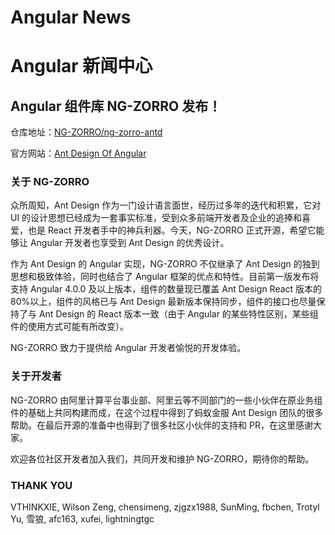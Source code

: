 # Angular News

# Angular 新闻中心

## Angular 组件库 NG-ZORRO 发布！

仓库地址：[NG-ZORRO/ng-zorro-antd](https://github.com/NG-ZORRO/ng-zorro-antd)

官方网站：[Ant Design Of Angular](https://ng.ant.design)

### 关于 NG-ZORRO

众所周知，Ant Design 作为一门设计语言面世，经历过多年的迭代和积累，它对 UI 的设计思想已经成为一套事实标准，受到众多前端开发者及企业的追捧和喜爱，也是 React 开发者手中的神兵利器。今天，NG-ZORRO 正式开源，希望它能够让 Angular 开发者也享受到 Ant Design 的优秀设计。

作为 Ant Design 的 Angular 实现，NG-ZORRO 不仅继承了 Ant Design 的独到思想和极致体验，同时也结合了 Angular 框架的优点和特性。目前第一版发布将支持 Angular 4.0.0 及以上版本，组件的数量现已覆盖 Ant Design React 版本的 80%以上，组件的风格已与 Ant Design 最新版本保持同步，组件的接口也尽量保持了与 Ant Design 的 React 版本一致（由于 Angular 的某些特性区别，某些组件的使用方式可能有所改变）。

NG-ZORRO 致力于提供给 Angular 开发者愉悦的开发体验。

### 关于开发者

NG-ZORRO 由阿里计算平台事业部、阿里云等不同部门的一些小伙伴在原业务组件的基础上共同构建而成，在这个过程中得到了蚂蚁金服 Ant Design 团队的很多帮助。在最后开源的准备中也得到了很多社区小伙伴的支持和 PR，在这里感谢大家。

欢迎各位社区开发者加入我们，共同开发和维护 NG-ZORRO，期待你的帮助。

### THANK YOU

VTHINKXIE, Wilson Zeng, chensimeng, zjgzx1988, SunMing, fbchen, Trotyl Yu, 雪狼, afc163, xufei, lightningtgc